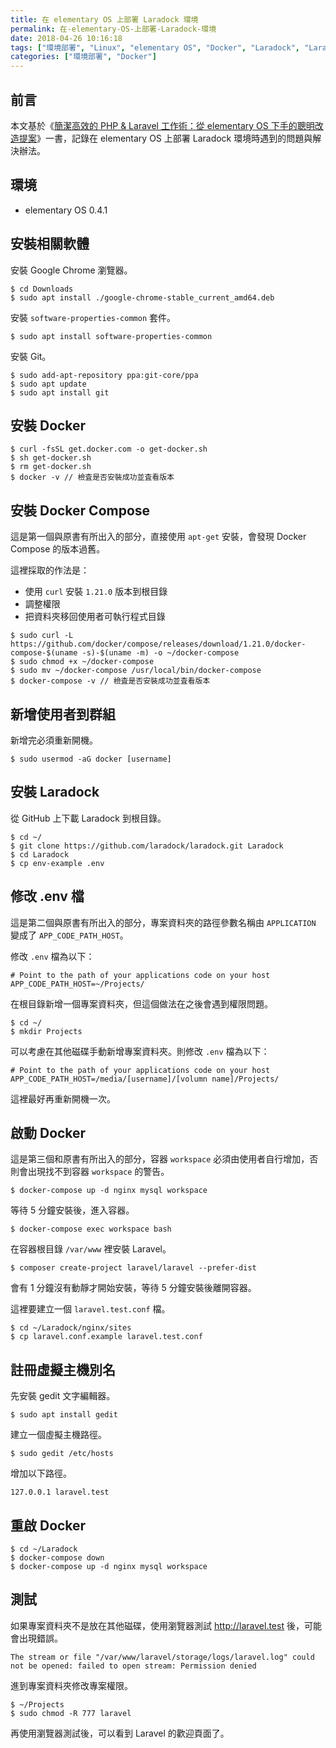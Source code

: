 ```yaml
---
title: 在 elementary OS 上部署 Laradock 環境
permalink: 在-elementary-OS-上部署-Laradock-環境
date: 2018-04-26 10:16:18
tags: ["環境部署", "Linux", "elementary OS", "Docker", "Laradock", "Laravel"]
categories: ["環境部署", "Docker"]
---
```


## 前言
本文基於《[簡潔高效的 PHP & Laravel 工作術：從 elementary OS 下手的聰明改造提案](https://shengyou.gitbooks.io/elementary-os-for-php-developer/)》一書，記錄在 elementary OS 上部署 Laradock 環境時遇到的問題與解決辦法。

## 環境
- elementary OS 0.4.1

## 安裝相關軟體
安裝 Google Chrome 瀏覽器。
```
$ cd Downloads
$ sudo apt install ./google-chrome-stable_current_amd64.deb
```
安裝 `software-properties-common` 套件。
```
$ sudo apt install software-properties-common
```
安裝 Git。
```
$ sudo add-apt-repository ppa:git-core/ppa
$ sudo apt update
$ sudo apt install git
```

## 安裝 Docker
```
$ curl -fsSL get.docker.com -o get-docker.sh
$ sh get-docker.sh
$ rm get-docker.sh
$ docker -v // 檢査是否安裝成功並査看版本
```

## 安裝 Docker Compose
這是第一個與原書有所出入的部分，直接使用 `apt-get` 安裝，會發現 Docker Compose 的版本過舊。

這裡採取的作法是：
- 使用 `curl` 安裝 `1.21.0` 版本到根目錄
- 調整權限
- 把資料夾移回使用者可執行程式目錄

```
$ sudo curl -L https://github.com/docker/compose/releases/download/1.21.0/docker-compose-$(uname -s)-$(uname -m) -o ~/docker-compose
$ sudo chmod +x ~/docker-compose
$ sudo mv ~/docker-compose /usr/local/bin/docker-compose
$ docker-compose -v // 檢査是否安裝成功並査看版本
```

## 新增使用者到群組
新增完必須重新開機。
```
$ sudo usermod -aG docker [username]
```

## 安裝 Laradock
從 GitHub 上下載 Laradock 到根目錄。
```
$ cd ~/
$ git clone https://github.com/laradock/laradock.git Laradock
$ cd Laradock
$ cp env-example .env
```

## 修改 .env 檔
這是第二個與原書有所出入的部分，專案資料夾的路徑參數名稱由 `APPLICATION` 變成了 `APP_CODE_PATH_HOST`。

修改 `.env` 檔為以下：
```
# Point to the path of your applications code on your host
APP_CODE_PATH_HOST=~/Projects/
```
在根目錄新增一個專案資料夾，但這個做法在之後會遇到權限問題。
```
$ cd ~/
$ mkdir Projects
```
可以考慮在其他磁碟手動新增專案資料夾。則修改 `.env` 檔為以下：
```
# Point to the path of your applications code on your host
APP_CODE_PATH_HOST=/media/[username]/[volumn name]/Projects/
```
這裡最好再重新開機一次。

## 啟動 Docker
這是第三個和原書有所出入的部分，容器 `workspace` 必須由使用者自行增加，否則會出現找不到容器 `workspace` 的警告。
```
$ docker-compose up -d nginx mysql workspace
```
等待 5 分鐘安裝後，進入容器。
```
$ docker-compose exec workspace bash
```
在容器根目錄 `/var/www` 裡安裝 Laravel。
```
$ composer create-project laravel/laravel --prefer-dist
```
會有 1 分鐘沒有動靜才開始安裝，等待 5 分鐘安裝後離開容器。

這裡要建立一個 `laravel.test.conf` 檔。
```
$ cd ~/Laradock/nginx/sites
$ cp laravel.conf.example laravel.test.conf
```

## 註冊虛擬主機別名
先安裝 gedit 文字編輯器。
```
$ sudo apt install gedit
```
建立一個虛擬主機路徑。
```
$ sudo gedit /etc/hosts
```
增加以下路徑。
```
127.0.0.1 laravel.test
```

## 重啟 Docker
```
$ cd ~/Laradock
$ docker-compose down
$ docker-compose up -d nginx mysql workspace
```

## 測試
如果專案資料夾不是放在其他磁碟，使用瀏覽器測試 http://laravel.test 後，可能會出現錯誤。
```
The stream or file "/var/www/laravel/storage/logs/laravel.log" could not be opened: failed to open stream: Permission denied
```
進到專案資料夾修改專案權限。
```
$ ~/Projects
$ sudo chmod -R 777 laravel
```
再使用瀏覽器測試後，可以看到 Laravel 的歡迎頁面了。